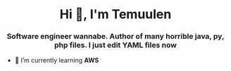 <h1 align="center">Hi 👋, I'm Temuulen</h1>
<h3 align="center">Software engineer wannabe. Author of many horrible java, py, php files. I just edit YAML files now</h3>

- 🌱 I’m currently learning **AWS**
